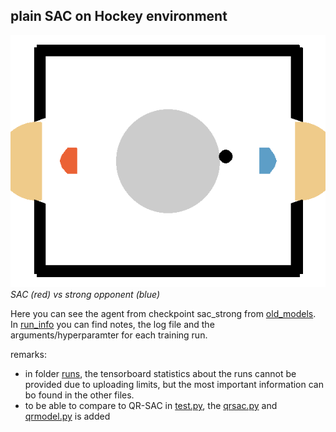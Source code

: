 ## plain SAC on Hockey environment

![SAC vs strong opponent](../../assets/sac_strong_vs_strong_opp.gif)
*SAC (red) vs strong opponent (blue)*

Here you can see the agent from checkpoint sac_strong from [old_models](./old_models/). In [run_info](./run_info/) you can find notes, the log file and the arguments/hyperparamter for each training run.

remarks: 
- in folder [runs](./runs/), the tensorboard statistics about the runs cannot be provided due to uploading limits, but the most important information can bo found in the other files. 
- to be able to compare to QR-SAC in [test.py](./test.py), the [qrsac.py](./qrsac.py) and [qrmodel.py](./qrmodel.py) is added 